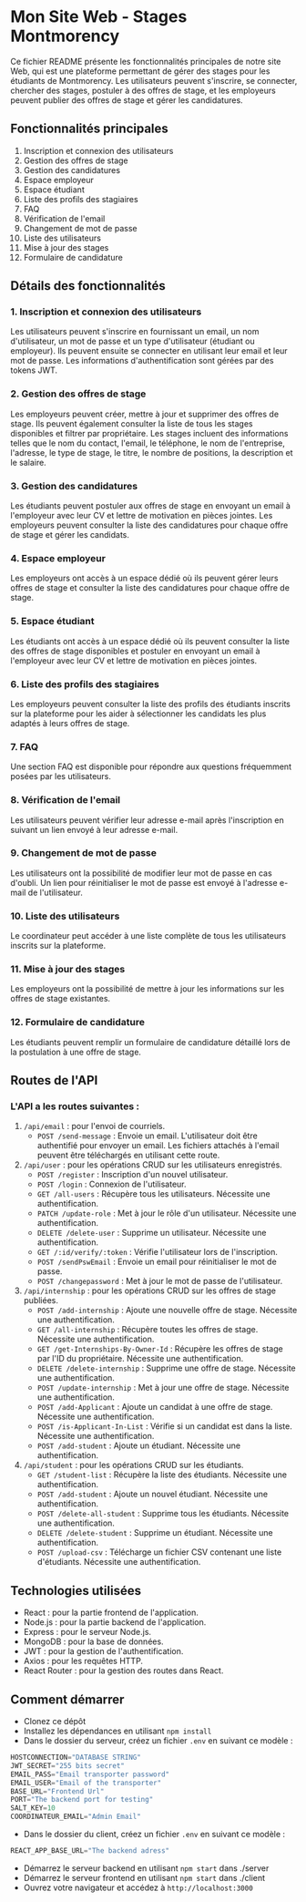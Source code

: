 # Mon Site Web - Stages Montmorency
Ce fichier README présente les fonctionnalités principales de notre site Web, qui est une plateforme permettant de gérer des stages pour les étudiants de Montmorency. Les utilisateurs peuvent s'inscrire, se connecter, chercher des stages, postuler à des offres de stage, et les employeurs peuvent publier des offres de stage et gérer les candidatures.

## Fonctionnalités principales
1. Inscription et connexion des utilisateurs
2. Gestion des offres de stage
3. Gestion des candidatures
4. Espace employeur
5. Espace étudiant
6. Liste des profils des stagiaires
7. FAQ
8. Vérification de l'email
9. Changement de mot de passe
10. Liste des utilisateurs
11. Mise à jour des stages
12. Formulaire de candidature

## Détails des fonctionnalités
### 1. Inscription et connexion des utilisateurs
Les utilisateurs peuvent s'inscrire en fournissant un email, un nom d'utilisateur, un mot de passe et un type d'utilisateur (étudiant ou employeur). Ils peuvent ensuite se connecter en utilisant leur email et leur mot de passe. Les informations d'authentification sont gérées par des tokens JWT.

### 2. Gestion des offres de stage
Les employeurs peuvent créer, mettre à jour et supprimer des offres de stage. Ils peuvent également consulter la liste de tous les stages disponibles et filtrer par propriétaire. Les stages incluent des informations telles que le nom du contact, l'email, le téléphone, le nom de l'entreprise, l'adresse, le type de stage, le titre, le nombre de positions, la description et le salaire.

### 3. Gestion des candidatures
Les étudiants peuvent postuler aux offres de stage en envoyant un email à l'employeur avec leur CV et lettre de motivation en pièces jointes. Les employeurs peuvent consulter la liste des candidatures pour chaque offre de stage et gérer les candidats.

### 4. Espace employeur
Les employeurs ont accès à un espace dédié où ils peuvent gérer leurs offres de stage et consulter la liste des candidatures pour chaque offre de stage.

### 5. Espace étudiant
Les étudiants ont accès à un espace dédié où ils peuvent consulter la liste des offres de stage disponibles et postuler en envoyant un email à l'employeur avec leur CV et lettre de motivation en pièces jointes.

### 6. Liste des profils des stagiaires
Les employeurs peuvent consulter la liste des profils des étudiants inscrits sur la plateforme pour les aider à sélectionner les candidats les plus adaptés à leurs offres de stage.

### 7. FAQ
Une section FAQ est disponible pour répondre aux questions fréquemment posées par les utilisateurs.

### 8. Vérification de l'email
Les utilisateurs peuvent vérifier leur adresse e-mail après l'inscription en suivant un lien envoyé à leur adresse e-mail.

### 9. Changement de mot de passe
Les utilisateurs ont la possibilité de modifier leur mot de passe en cas d'oubli. Un lien pour réinitialiser le mot de passe est envoyé à l'adresse e-mail de l'utilisateur.

### 10. Liste des utilisateurs
Le coordinateur peut accéder à une liste complète de tous les utilisateurs inscrits sur la plateforme.

### 11. Mise à jour des stages
Les employeurs ont la possibilité de mettre à jour les informations sur les offres de stage existantes.

### 12. Formulaire de candidature
Les étudiants peuvent remplir un formulaire de candidature détaillé lors de la postulation à une offre de stage.

## Routes de l'API
### L'API a les routes suivantes :

1. ```/api/email``` : pour l'envoi de courriels.
    *  ```POST /send-message``` : Envoie un email. L'utilisateur doit être authentifié pour envoyer un email. Les fichiers attachés à l'email peuvent être téléchargés en utilisant cette route.
2. ```/api/user``` : pour les opérations CRUD sur les utilisateurs enregistrés.
    * ```POST /register``` : Inscription d'un nouvel utilisateur.
    * ```POST /login``` : Connexion de l'utilisateur.
    * ```GET /all-users``` : Récupère tous les utilisateurs. Nécessite une authentification.
    * ```PATCH /update-role``` : Met à jour le rôle d'un utilisateur. Nécessite une authentification.
    * ```DELETE /delete-user``` : Supprime un utilisateur. Nécessite une authentification.
    * ```GET /:id/verify/:token``` : Vérifie l'utilisateur lors de l'inscription.
    * ```POST /sendPswEmail``` : Envoie un email pour réinitialiser le mot de passe.
    * ```POST /changepassword``` : Met à jour le mot de passe de l'utilisateur.
3. ```/api/internship``` : pour les opérations CRUD sur les offres de stage publiées.
    * ```POST /add-internship``` : Ajoute une nouvelle offre de stage. Nécessite une authentification.
    * ```GET /all-internship``` : Récupère toutes les offres de stage. Nécessite une authentification.
    * ```GET /get-Internships-By-Owner-Id``` : Récupère les offres de stage par l'ID du propriétaire. Nécessite une authentification.
    * ```DELETE /delete-internship``` : Supprime une offre de stage. Nécessite une authentification.
    * ```POST /update-internship``` : Met à jour une offre de stage. Nécessite une authentification.
    * ```POST /add-Applicant``` : Ajoute un candidat à une offre de stage. Nécessite une authentification.
    * ```POST /is-Applicant-In-List``` : Vérifie si un candidat est dans la liste. Nécessite une authentification.
    * ```POST /add-student``` : Ajoute un étudiant. Nécessite une authentification.
4. ```/api/student``` : pour les opérations CRUD sur les étudiants.
    * ```GET /student-list``` : Récupère la liste des étudiants. Nécessite une authentification.
    * ```POST /add-student``` : Ajoute un nouvel étudiant. Nécessite une authentification.
    * ```POST /delete-all-student``` : Supprime tous les étudiants. Nécessite une authentification.
    * ```DELETE /delete-student``` : Supprime un étudiant. Nécessite une authentification.
    * ```POST /upload-csv``` : Télécharge un fichier CSV contenant une liste d'étudiants. Nécessite une authentification.
    
## Technologies utilisées
* React : pour la partie frontend de l'application.
* Node.js : pour la partie backend de l'application.
* Express : pour le serveur Node.js.
* MongoDB : pour la base de données.
* JWT : pour la gestion de l'authentification.
* Axios : pour les requêtes HTTP.
* React Router : pour la gestion des routes dans React.

## Comment démarrer
- Clonez ce dépôt
- Installez les dépendances en utilisant ```npm install```
- Dans le dossier du serveur, créez un fichier ```.env``` en suivant ce modèle : 
```js
HOSTCONNECTION="DATABASE STRING"
JWT_SECRET="255 bits secret"
EMAIL_PASS="Email transporter password"
EMAIL_USER="Email of the transporter"
BASE_URL="Frontend Url"
PORT="The backend port for testing"
SALT_KEY=10
COORDINATEUR_EMAIL="Admin Email"
```
- Dans le dossier du client, créez un fichier ```.env``` en suivant ce modèle : 
```js
REACT_APP_BASE_URL="The backend adress"
``` 
- Démarrez le serveur backend en utilisant ```npm start``` dans ./server
- Démarrez le serveur frontend en utilisant ```npm start``` dans ./client
- Ouvrez votre navigateur et accédez à ```http://localhost:3000```
